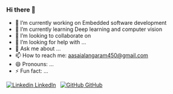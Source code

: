 ### Hi there 👋

- 🔭 I’m currently working on Embedded software development 
- 🌱 I’m currently learning Deep learning and computer vision
- 👯 I’m looking to collaborate on 
- 🤔 I’m looking for help with ...
- 💬 Ask me about ...
- 📫 How to reach me: aasaialangaram450@gmail.com 
- 😄 Pronouns: ...
- ⚡ Fun fact: ...

[![Linkedin](https://i.stack.imgur.com/gVE0j.png) LinkedIn](https://www.linkedin.com/)
&nbsp; [![GitHub](https://i.stack.imgur.com/tskMh.png) GitHub](https://github.com/) 	
<!--
**AasaiAlangaram/AasaiAlangaram** is a ✨ _special_ ✨ repository because its `README.md` (this file) appears on your GitHub profile.

Here are some ideas to get you started:

- 🔭 I’m currently working on Embedded software development 
- 🌱 I’m currently learning ...
- 👯 I’m looking to collaborate on ...
- 🤔 I’m looking for help with ...
- 💬 Ask me about ...
- 📫 How to reach me: ...
- 😄 Pronouns: ...
- ⚡ Fun fact: ...
-->
